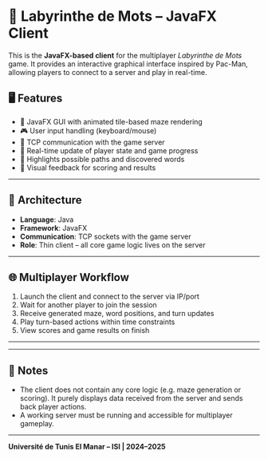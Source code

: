 # 🎨 Labyrinthe de Mots – JavaFX Client

This is the **JavaFX-based client** for the multiplayer *Labyrinthe de Mots* game. It provides an interactive graphical interface inspired by Pac-Man, allowing players to connect to a server and play in real-time.

## 🖥️ Features

- 🌈 JavaFX GUI with animated tile-based maze rendering
- 🎮 User input handling (keyboard/mouse)
- 📡 TCP communication with the game server
- 🔄 Real-time update of player state and game progress
- 🧭 Highlights possible paths and discovered words
- 🧠 Visual feedback for scoring and results

---

## 🧱 Architecture

- **Language**: Java  
- **Framework**: JavaFX  
- **Communication**: TCP sockets with the game server  
- **Role**: Thin client – all core game logic lives on the server  

---

## 🌐 Multiplayer Workflow

1. Launch the client and connect to the server via IP/port
2. Wait for another player to join the session
3. Receive generated maze, word positions, and turn updates
4. Play turn-based actions within time constraints
5. View scores and game results on finish

---

---

## 🧩 Notes

- The client does not contain any core logic (e.g. maze generation or scoring). It purely displays data received from the server and sends back player actions.
- A working server must be running and accessible for multiplayer gameplay.

---

**Université de Tunis El Manar – ISI | 2024–2025**
